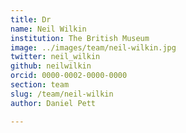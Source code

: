 ```yaml
---
title: Dr
name: Neil Wilkin
institution: The British Museum
image: ../images/team/neil-wilkin.jpg
twitter: neil_wilkin
github: neilwilkin
orcid: 0000-0002-0000-0000
section: team
slug: /team/neil-wilkin
author: Daniel Pett

---
```


